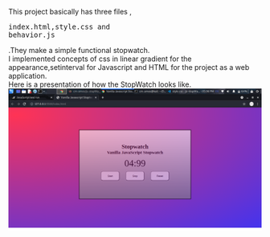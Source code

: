 This project basically has three files ,<pre>index.html,style.css and behavior.js</pre>.They make a simple functional stopwatch.<br />
I implemented concepts of css in linear gradient for the appearance,setinterval for Javascript and HTML for the project as a web application.<br />
Here is a presentation of how the StopWatch looks like.<br />
<img src="img/stopWatch.png"/>

